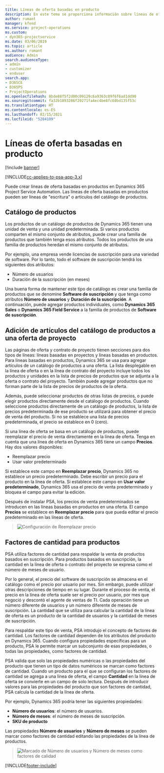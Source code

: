 ```yaml
---
title: Líneas de oferta basadas en producto
description: En este tema se proporciona información sobre líneas de oferta basadas en productos.
author: rumant
manager: kfend
ms.service: project-operations
ms.custom:
- dyn365-projectservice
ms.date: 03/06/2019
ms.topic: article
ms.author: rumant
audience: Admin
search.audienceType:
- admin
- customizer
- enduser
search.app:
- D365CE
- D365PS
- ProjectOperations
ms.openlocfilehash: 8bde88f5f2d00c09129c6a9363c09f6f6ad1dd90
ms.sourcegitcommit: fa32b1893286f20271fa4ec4be8fc68bd135f53c
ms.translationtype: HT
ms.contentlocale: es-ES
ms.lasthandoff: 02/15/2021
ms.locfileid: "5284109"
---
```

# <a name="product-based-quote-lines"></a>Líneas de oferta basadas en producto

[!include [banner](../includes/psa-now-project-operations.md)]

[!INCLUDE[cc-applies-to-psa-app-3.x](../includes/cc-applies-to-psa-app-3x.md)]


Puede crear líneas de oferta basadas en productos en Dynamics 365 Project Service Automation. Las líneas de oferta basadas en productos pueden ser líneas de "escritura" o artículos del catálogo de productos.

## <a name="product-catalog"></a>Catálogo de productos

Los productos de un catálogo de productos de Dynamics 365 tienen una unidad de venta y una unidad predeterminada. Si varios productos comparten el mismo conjunto de atributos, puede crear una familia de productos que también tenga esos atributos. Todos los productos de una familia de productos heredan el mismo conjunto de atributos.

Por ejemplo, una empresa vende licencias de suscripción para una variedad de software. Por lo tanto, todo el software de suscripción tendrá los siguientes dos atributos:

- Número de usuarios 
- Duración de la suscripción (en meses)

Una buena forma de mantener este tipo de catálogo es crear una familia de productos que se denomine **Software de suscripción** y que tenga como atributos **Número de usuarios** y **Duración de la suscripción**. A continuación, puede agregar productos individuales, como **Dynamics 365 Sales** o **Dynamics 365 Field Service** a la familia de productos de **Software de suscripción**.

## <a name="adding-product-catalog-items-to-a-project-quote"></a>Adición de artículos del catálogo de productos a una oferta de proyecto

Las páginas de oferta y contrato de proyecto tienen secciones para dos tipos de líneas: líneas basadas en proyectos y líneas basadas en productos. Para líneas basadas en productos, Dynamics 365 se usa para agregar artículos de un catálogo de productos a una oferta. La lista desplegable en la línea de oferta o en la línea de contrato del proyecto incluye todos los productos y unidades en la lista de precios de productos que se adjunta a la oferta o contrato del proyecto. También puede agregar productos que no forman parte de la lista de precios de productos de la oferta.

Además, puede seleccionar productos de otras listas de precios, o puede elegir productos directamente desde el catálogo de productos. Cuando seleccione productos directamente de un catálogo de productos, la lista de precios predeterminada de ese producto se utilizará para obtener el precio de venta del producto. Si no se establece una lista de precios predeterminada, el precio se establece en 0 (cero).

Si una línea de oferta se basa en un catálogo de productos, puede reemplazar el precio de venta directamente en la línea de oferta. Tenga en cuenta que una línea de oferta en Dynamics 365 tiene un campo **Precios**. Hay dos valores disponibles:

- Reemplazar precio  
- Usar valor predeterminado

Si establece este campo en **Reemplazar precio**, Dynamics 365 no establece un precio predeterminado. Debe escribir un precio para el producto en la línea de oferta. Si establece este campo en **Usar valor predeterminado**, Dynamics 365 usa el precio de venta predeterminado y bloquea el campo para evitar la edición.

Después de instalar PSA, los precios de venta predeterminados se introducen en las líneas basadas en productos en una oferta. El campo **Precios** se establece en **Reemplazar precio** para que pueda editar el precio predeterminado en las líneas de oferta.

> ![Configuración de Reemplazar precio](media/basic-guide-10.png)
 
## <a name="quantity-factors-for-products"></a>Factores de cantidad para productos

PSA utiliza factores de cantidad para respaldar la venta de productos basados ​​en suscripción. Para productos basados ​​en suscripción, la cantidad en la línea de oferta o contrato del proyecto se expresa como el número de meses de usuario.

Por lo general, el precio del software de suscripción se almacena en el catálogo como el precio por usuario por mes. Sin embargo, puede utilizar otras descripciones de tiempo en su lugar. Durante el proceso de venta, el precio en la línea de oferta suele ser el precio por usuario, por mes que negoció y descontó el agente de ventas de TI. Cada operación tiene un número diferente de usuarios y un número diferente de meses de suscripción. La cantidad que se utiliza para calcular la cantidad de la línea de oferta es un producto de la cantidad de usuarios y la cantidad de meses de suscripción.

Para respaldar este tipo de venta, PSA introdujo el concepto de factores de cantidad. Los factores de cantidad dependen de los atributos del producto en Dynamics 365. Cuando configura propiedades específicas para un producto, PSA le permite marcar un subconjunto de esas propiedades, o todas las propiedades, como factores de cantidad.

PSA valida que solo las propiedades numéricas o las propiedades del producto que tienen un tipo de datos numéricos se marcan como factores de cantidad. Cuando un producto para el que se configuran los factores de cantidad se agrega a una línea de oferta, el campo **Cantidad** en la línea de oferta se convierte en un campo de solo lectura. Después de introducir valores para las propiedades del producto que son factores de cantidad, PSA calcula la cantidad de la línea de oferta.

Por ejemplo, Dynamics 365 podría tener las siguientes propiedades: 

- **Número de usuarios**: el número de usuarios. 
- **Número de meses**: el número de meses de suscripción.
- **SKU de producto** 

Las propiedades **Número de usuarios** y **Número de meses** se pueden marcar como factores de cantidad editando las propiedades de la línea de productos. 

> ![Marcado de Número de usuarios y Número de meses como factores de calidad](media/basic-guide-11.png)
 


[!INCLUDE[footer-include](../includes/footer-banner.md)]